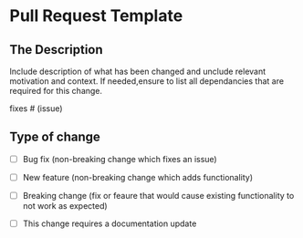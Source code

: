 # Pull Request Template

## The Description

Include description of what has been changed and unclude relevant motivation and context.
If needed,ensure to list all dependancies that are required for this change.


fixes # (issue)

## Type of change

- [ ] Bug fix (non-breaking change which fixes an issue)
- [ ] New feature (non-breaking change which adds functionality)
- [ ] Breaking change (fix or feaure that would cause existing functionality to not work as expected)
- [ ] This change requires a documentation update

